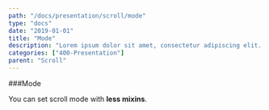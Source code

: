 ```yaml
---
path: "/docs/presentation/scroll/mode"
type: "docs"
date: "2019-01-01"
title: "Mode"
description: "Lorem ipsum dolor sit amet, consectetur adipiscing elit. Nunc tempus laoreet leo sit amet iaculis."
categories: ["400-Presentation"]
parent: "Scroll"
---
```


###Mode

You can set scroll mode with **less mixins**.

<demo>
  <div class="demo_item" data-iframe="iframe/demos/scroll/mode-infinite">
  </div>
  <div class="demo_item" data-iframe="iframe/demos/scroll/mode-scroll">
  </div>
  <div class="demo_item" data-iframe="iframe/demos/scroll/mode-visible">
  </div>
  <div class="demo_item" data-iframe="iframe/demos/scroll/mode-responsive">
  </div>
  <div class="demo_item" data-iframe="iframe/demos/scroll/mode-block">
  </div>
</demo>
